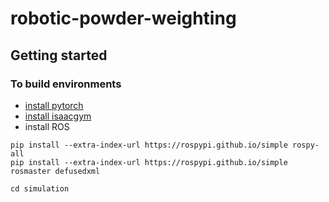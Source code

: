 # robotic-powder-weighting



## Getting started

### To build environments
- [install pytorch](https://pytorch.org/get-started/locally/)
- [install isaacgym](https://developer.nvidia.com/isaac-gym)
- install ROS
```
pip install --extra-index-url https://rospypi.github.io/simple rospy-all
pip install --extra-index-url https://rospypi.github.io/simple rosmaster defusedxml
```

```
cd simulation
```

